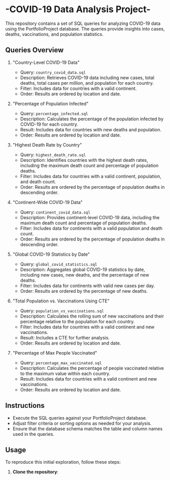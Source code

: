 # -COVID-19 Data Analysis Project-

This repository contains a set of SQL queries for analyzing COVID-19 data using the PortfolioProject database. The queries provide insights into cases, deaths, vaccinations, and population statistics.

## Queries Overview

1. "Country-Level COVID-19 Data"
   - Query: `country_covid_data.sql`
   - Description: Retrieves COVID-19 data including new cases, total deaths, total cases per million, and population for each country.
   - Filter: Includes data for countries with a valid continent.
   - Order: Results are ordered by location and date.

2. "Percentage of Population Infected"
   - Query: `percentage_infected.sql`
   - Description: Calculates the percentage of the population infected by COVID-19 for each country.
   - Result: Includes data for countries with new deaths and population.
   - Order: Results are ordered by location and date.

3. "Highest Death Rate by Country"
   - Query: `highest_death_rate.sql`
   - Description: Identifies countries with the highest death rates, including the maximum death count and percentage of population deaths.
   - Filter: Includes data for countries with a valid continent, population, and death count.
   - Order: Results are ordered by the percentage of population deaths in descending order.

4. "Continent-Wide COVID-19 Data"
   - Query: `continent_covid_data.sql`
   - Description: Provides continent-level COVID-19 data, including the maximum death count and percentage of population deaths.
   - Filter: Includes data for continents with a valid population and death count.
   - Order: Results are ordered by the percentage of population deaths in descending order.

5. "Global COVID-19 Statistics by Date"
   - Query: `global_covid_statistics.sql`
   - Description: Aggregates global COVID-19 statistics by date, including new cases, new deaths, and the percentage of new deaths.
   - Filter: Includes data for continents with valid new cases per day.
   - Order: Results are ordered by the percentage of new deaths.

6. "Total Population vs. Vaccinations Using CTE"
   - Query: `population_vs_vaccinations.sql`
   - Description: Calculates the rolling sum of new vaccinations and their percentage relative to the population for each country.
   - Filter: Includes data for countries with a valid continent and new vaccinations.
   - Result: Includes a CTE for further analysis.
   - Order: Results are ordered by location and date.

7. "Percentage of Max People Vaccinated"
   - Query: `percentage_max_vaccinated.sql`
   - Description: Calculates the percentage of people vaccinated relative to the maximum value within each country.
   - Result: Includes data for countries with a valid continent and new vaccinations.
   - Order: Results are ordered by location and date.

## Instructions

- Execute the SQL queries against your PortfolioProject database.
- Adjust filter criteria or sorting options as needed for your analysis.
- Ensure that the database schema matches the table and column names used in the queries.

## Usage

To reproduce this initial exploration, follow these steps:

1. **Clone the repository**:
   ```bash

